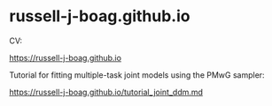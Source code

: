 # russell-j-boag.github.io

CV:

https://russell-j-boag.github.io

Tutorial for fitting multiple-task joint models using the PMwG sampler:

https://russell-j-boag.github.io/tutorial_joint_ddm.md
